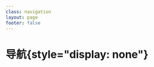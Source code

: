 ```yaml
---
class: navigation
layout: page
footer: false
---
```


<script setup>
import navigation from './components/navigation.vue'
</script>

# 导航{style="display: none"}

<ClientOnly>
<navigation/>
</ClientOnly>
